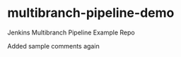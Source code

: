 # multibranch-pipeline-demo
Jenkins Multibranch Pipeline Example Repo 

Added sample comments again
